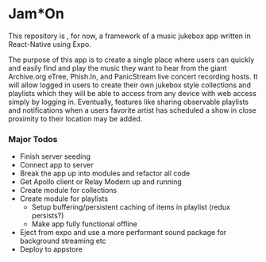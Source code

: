 # Jam*On

This repository is , for now, a framework of a music jukebox app written in React-Native using Expo. 

The purpose of this app is to create a single place where users can quickly and easily find and play the music they want to hear from the giant Archive.org eTree, Phish.In, and PanicStream live concert recording hosts. It will allow logged in users to create their own jukebox style collections and playlists which they will be able to access from any device with web access simply by logging in. Eventually, features like sharing observable playlists and notifications when a users favorite artist has scheduled a show in close proximity to their location may be added.

### Major Todos
* Finish server seeding
* Connect app to server
* Break the app up into modules and refactor all code
* Get Apollo client or Relay Modern up and running
* Create module for collections
* Create module for playlists
  * Setup buffering/persistent caching of items in playlist (redux persists?)
  * Make app fully functional offline
* Eject from expo and use a more performant sound package for background streaming etc
* Deploy to appstore
